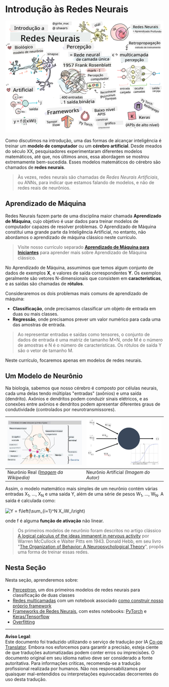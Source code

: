 <!--
CO_OP_TRANSLATOR_METADATA:
{
  "original_hash": "5abc5f7978919be90cd313f0c20e8228",
  "translation_date": "2025-09-07T14:31:39+00:00",
  "source_file": "lessons/3-NeuralNetworks/README.md",
  "language_code": "br"
}
-->
# Introdução às Redes Neurais

![Resumo do conteúdo de Introdução às Redes Neurais em um desenho](../../../../translated_images/ai-neuralnetworks.1c687ae40bc86e834f497844866a26d3e0886650a67a4bbe29442e2f157d3b18.br.png)

Como discutimos na introdução, uma das formas de alcançar inteligência é treinar um **modelo de computador** ou um **cérebro artificial**. Desde meados do século XX, pesquisadores experimentaram diferentes modelos matemáticos, até que, nos últimos anos, essa abordagem se mostrou extremamente bem-sucedida. Esses modelos matemáticos do cérebro são chamados de **redes neurais**.

> Às vezes, redes neurais são chamadas de *Redes Neurais Artificiais*, ou ANNs, para indicar que estamos falando de modelos, e não de redes reais de neurônios.

## Aprendizado de Máquina

Redes Neurais fazem parte de uma disciplina maior chamada **Aprendizado de Máquina**, cujo objetivo é usar dados para treinar modelos de computador capazes de resolver problemas. O Aprendizado de Máquina constitui uma grande parte da Inteligência Artificial, no entanto, não abordamos o aprendizado de máquina clássico neste currículo.

> Visite nosso currículo separado **[Aprendizado de Máquina para Iniciantes](http://github.com/microsoft/ml-for-beginners)** para aprender mais sobre Aprendizado de Máquina clássico.

No Aprendizado de Máquina, assumimos que temos algum conjunto de dados de exemplos **X**, e valores de saída correspondentes **Y**. Os exemplos geralmente são vetores N-dimensionais que consistem em **características**, e as saídas são chamadas de **rótulos**.

Consideraremos os dois problemas mais comuns de aprendizado de máquina:

* **Classificação**, onde precisamos classificar um objeto de entrada em duas ou mais classes.
* **Regressão**, onde precisamos prever um valor numérico para cada uma das amostras de entrada.

> Ao representar entradas e saídas como tensores, o conjunto de dados de entrada é uma matriz de tamanho M×N, onde M é o número de amostras e N é o número de características. Os rótulos de saída Y são o vetor de tamanho M.

Neste currículo, focaremos apenas em modelos de redes neurais.

## Um Modelo de Neurônio

Na biologia, sabemos que nosso cérebro é composto por células neurais, cada uma delas tendo múltiplas "entradas" (axônios) e uma saída (dendrito). Axônios e dendritos podem conduzir sinais elétricos, e as conexões entre axônios e dendritos podem apresentar diferentes graus de condutividade (controlados por neurotransmissores).

![Modelo de um Neurônio](../../../../translated_images/synapse-wikipedia.ed20a9e4726ea1c6a3ce8fec51c0b9bec6181946dca0fe4e829bc12fa3bacf01.br.jpg) | ![Modelo de um Neurônio](../../../../translated_images/artneuron.1a5daa88d20ebe6f5824ddb89fba0bdaaf49f67e8230c1afbec42909df1fc17e.br.png)
----|----
Neurônio Real *([Imagem](https://en.wikipedia.org/wiki/Synapse#/media/File:SynapseSchematic_lines.svg) da Wikipedia)* | Neurônio Artificial *(Imagem do Autor)*

Assim, o modelo matemático mais simples de um neurônio contém várias entradas X<sub>1</sub>, ..., X<sub>N</sub> e uma saída Y, além de uma série de pesos W<sub>1</sub>, ..., W<sub>N</sub>. A saída é calculada como:

<img src="images/netout.png" alt="Y = f\left(\sum_{i=1}^N X_iW_i\right)" width="131" height="53" align="center"/>

onde f é alguma **função de ativação** não linear.

> Os primeiros modelos de neurônio foram descritos no artigo clássico [A logical calculus of the ideas immanent in nervous activity](https://www.cs.cmu.edu/~./epxing/Class/10715/reading/McCulloch.and.Pitts.pdf) por Warren McCullock e Walter Pitts em 1943. Donald Hebb, em seu livro "[The Organization of Behavior: A Neuropsychological Theory](https://books.google.com/books?id=VNetYrB8EBoC)", propôs uma forma de treinar essas redes.

## Nesta Seção

Nesta seção, aprenderemos sobre:
* [Perceptron](03-Perceptron/README.md), um dos primeiros modelos de redes neurais para classificação de duas classes
* [Redes multicamadas](04-OwnFramework/README.md) com um notebook associado [como construir nosso próprio framework](04-OwnFramework/OwnFramework.ipynb)
* [Frameworks de Redes Neurais](05-Frameworks/README.md), com estes notebooks: [PyTorch](05-Frameworks/IntroPyTorch.ipynb) e [Keras/Tensorflow](05-Frameworks/IntroKerasTF.ipynb)
* [Overfitting](../../../../lessons/3-NeuralNetworks/05-Frameworks)

---

**Aviso Legal**:  
Este documento foi traduzido utilizando o serviço de tradução por IA [Co-op Translator](https://github.com/Azure/co-op-translator). Embora nos esforcemos para garantir a precisão, esteja ciente de que traduções automatizadas podem conter erros ou imprecisões. O documento original em seu idioma nativo deve ser considerado a fonte autoritativa. Para informações críticas, recomenda-se a tradução profissional realizada por humanos. Não nos responsabilizamos por quaisquer mal-entendidos ou interpretações equivocadas decorrentes do uso desta tradução.